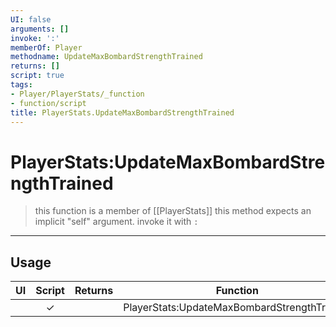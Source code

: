 ```yaml
---
UI: false
arguments: []
invoke: ':'
memberOf: Player
methodname: UpdateMaxBombardStrengthTrained
returns: []
script: true
tags:
- Player/PlayerStats/_function
- function/script
title: PlayerStats.UpdateMaxBombardStrengthTrained
---
```

# PlayerStats:UpdateMaxBombardStrengthTrained
> this function is a member of [[PlayerStats]]
> this method expects an implicit "self" argument. invoke it with `:`
-----
## Usage
|  UI | Script | Returns | Function | Arguments |
|:---:|:------:|-------:|:--------:|:---------|
| |✓||PlayerStats:UpdateMaxBombardStrengthTrained||
